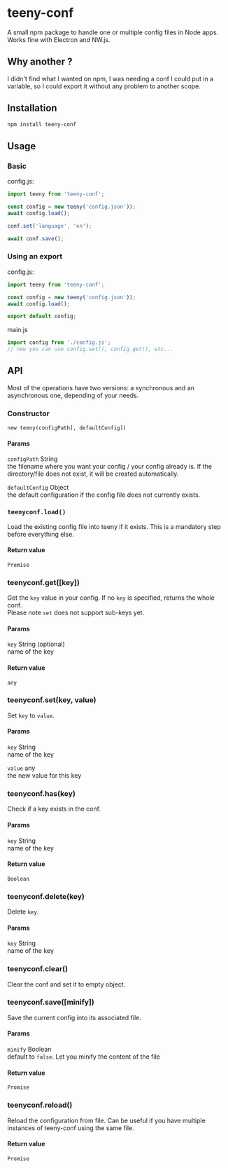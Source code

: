 # teeny-conf
A small npm package to handle one or multiple config files in Node apps. Works fine with Electron and NW.js.

## Why another ?

I didn't find what I wanted on npm, I was needing a conf I could put in a variable, so I could export it without any problem to another scope.

## Installation

``` bash
npm install teeny-conf
```

## Usage

### Basic

config.js:
``` javascript
import teeny from 'teeny-conf';

const config = new teeny('config.json'));
await config.load();

conf.set('language', 'en');

await conf.save();
```

### Using an export

config.js:
``` javascript
import teeny from 'teeny-conf';

const config = new teeny('config.json'));
await config.load();

export default config;
```

main.js
``` javascript
import config from './config.js';
// now you can use config.set(), config.get(), etc...
```


## API

Most of the operations have two versions: a synchronous and an asynchronous one, depending of your needs.


### Constructor

`new teeny(configPath[, defaultConfig])`

#### Params

`configPath` String<br />
the filename where you want your config / your config already is. If the directory/file does not exist, it will be created automatically.

`defaultConfig` Object<br />
the default configuration if the config file does not currently exists.


### `teenyconf.load()`

Load the existing config file into teeny if it exists. This is a mandatory step before everything else.

#### Return value

`Promise`


### teenyconf.get([key])

Get the `key` value in your config. If no `key` is specified, returns the whole conf.<br />
Please note `set` does not support sub-keys yet.

#### Params

`key` String (optional)<br/>
name of the key

#### Return value

`any`


### teenyconf.set(key, value)

Set `key` to `value`.

#### Params

`key` String<br />
name of the key

`value` any<br />
the new value for this key


### teenyconf.has(key)

Check if a key exists in the conf.

#### Params

`key` String<br />
name of the key

#### Return value

`Boolean`


### teenyconf.delete(key)

Delete `key`.

#### Params

`key` String<br />
name of the key


### teenyconf.clear()

Clear the conf and set it to empty object.


### teenyconf.save([minify])

Save the current config into its associated file.

#### Params

`minify` Boolean<br />
default to `false`. Let you minify the content of the file

#### Return value

`Promise`


### teenyconf.reload()

Reload the configuration from file. Can be useful if you have multiple instances of teeny-conf using the same file.

#### Return value

`Promise`
